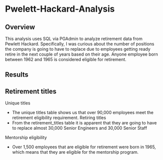 # Pwelett-Hackard-Analysis

## Overview
This analysis uses SQL via PGAdmin to analyze retirement data from Pewlett Hackard. Specifically, I was curious about the number of positions the company is going to have to replace due to employees getting ready retire in the next couple of years based on their age. Anyone employee born between 1962 and 1965 is considered eligible for retirement. 

## Results

Retirement titles
-	

Unique titles
-	The unique titles table shows us that over 90,000 employees meet the retirement eligibility requirement. 
Retiring titles
-	From the retirement_titles table it is apparent that they are going to have to replace almost 30,000 Senior Engineers and 30,000 Senior Staff 

Mentorship eligibility
-	Over 1,500 employees that are eligible for retirement were born in 1965, which means that they are eligible for the mentorship program. 
